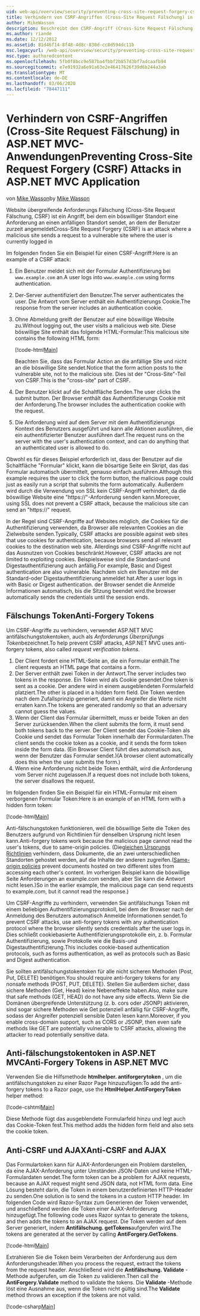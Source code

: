 ```yaml
---
uid: web-api/overview/security/preventing-cross-site-request-forgery-csrf-attacks
title: Verhindern von CSRF-Angriffen (Cross-Site Request Fälschung) in ASP.NET MVC
author: MikeWasson
description: Beschreibt den CSRF-Angriff (Cross-Site Request Fälschung) und die Implementierung von Anti-CSRF-Measures in ASP.net Web MVC.
ms.author: riande
ms.date: 12/12/2012
ms.assetid: 81d46f14-8f48-4d8c-830d-cc8d594dc11b
msc.legacyurl: /web-api/overview/security/preventing-cross-site-request-forgery-csrf-attacks
msc.type: authoredcontent
ms.openlocfilehash: 5fb0f8bcc9e587ba4fbbf2b857d3bf7adcaafb94
ms.sourcegitcommit: e7e91932a6e91a63e2e46417626f39d6b244a3ab
ms.translationtype: MT
ms.contentlocale: de-DE
ms.lasthandoff: 03/06/2020
ms.locfileid: "78447111"
---
```

# <a name="preventing-cross-site-request-forgery-csrf-attacks-in-aspnet-mvc-application"></a><span data-ttu-id="d0b59-103">Verhindern von CSRF-Angriffen (Cross-Site Request Fälschung) in ASP.NET MVC-Anwendungen</span><span class="sxs-lookup"><span data-stu-id="d0b59-103">Preventing Cross-Site Request Forgery (CSRF) Attacks in ASP.NET MVC Application</span></span>

<span data-ttu-id="d0b59-104">von [Mike Wasson](https://github.com/MikeWasson)</span><span class="sxs-lookup"><span data-stu-id="d0b59-104">by [Mike Wasson](https://github.com/MikeWasson)</span></span>

<span data-ttu-id="d0b59-105">Website übergreifende Anforderungs Fälschung (Cross-Site Request Fälschung, CSRF) ist ein Angriff, bei dem ein böswilliger Standort eine Anforderung an einen anfälligen Standort sendet, an dem der Benutzer zurzeit angemeldet</span><span class="sxs-lookup"><span data-stu-id="d0b59-105">Cross-Site Request Forgery (CSRF) is an attack where a malicious site sends a request to a vulnerable site where the user is currently logged in</span></span>

<span data-ttu-id="d0b59-106">Im folgenden finden Sie ein Beispiel für einen CSRF-Angriff:</span><span class="sxs-lookup"><span data-stu-id="d0b59-106">Here is an example of a CSRF attack:</span></span>

1. <span data-ttu-id="d0b59-107">Ein Benutzer meldet sich mit der Formular Authentifizierung bei `www.example.com` an.</span><span class="sxs-lookup"><span data-stu-id="d0b59-107">A user logs into `www.example.com` using forms authentication.</span></span>
2. <span data-ttu-id="d0b59-108">Der-Server authentifiziert den Benutzer.</span><span class="sxs-lookup"><span data-stu-id="d0b59-108">The server authenticates the user.</span></span> <span data-ttu-id="d0b59-109">Die Antwort vom Server enthält ein Authentifizierungs Cookie.</span><span class="sxs-lookup"><span data-stu-id="d0b59-109">The response from the server includes an authentication cookie.</span></span>
3. <span data-ttu-id="d0b59-110">Ohne Abmeldung greift der Benutzer auf eine böswillige Website zu.</span><span class="sxs-lookup"><span data-stu-id="d0b59-110">Without logging out, the user visits a malicious web site.</span></span> <span data-ttu-id="d0b59-111">Diese böswillige Site enthält das folgende HTML-Formular:</span><span class="sxs-lookup"><span data-stu-id="d0b59-111">This malicious site contains the following HTML form:</span></span> 

    [!code-html[Main](preventing-cross-site-request-forgery-csrf-attacks/samples/sample1.html)]

    <span data-ttu-id="d0b59-112">Beachten Sie, dass das Formular Action an die anfällige Site und nicht an die böswillige Site sendet.</span><span class="sxs-lookup"><span data-stu-id="d0b59-112">Notice that the form action posts to the vulnerable site, not to the malicious site.</span></span> <span data-ttu-id="d0b59-113">Dies ist der "Cross-Site"-Teil von CSRF.</span><span class="sxs-lookup"><span data-stu-id="d0b59-113">This is the "cross-site" part of CSRF.</span></span>
4. <span data-ttu-id="d0b59-114">Der Benutzer klickt auf die Schaltfläche Senden.</span><span class="sxs-lookup"><span data-stu-id="d0b59-114">The user clicks the submit button.</span></span> <span data-ttu-id="d0b59-115">Der Browser enthält das Authentifizierungs Cookie mit der Anforderung.</span><span class="sxs-lookup"><span data-stu-id="d0b59-115">The browser includes the authentication cookie with the request.</span></span>
5. <span data-ttu-id="d0b59-116">Die Anforderung wird auf dem Server mit dem Authentifizierungs Kontext des Benutzers ausgeführt und kann alle Aktionen ausführen, die ein authentifizierter Benutzer ausführen darf.</span><span class="sxs-lookup"><span data-stu-id="d0b59-116">The request runs on the server with the user's authentication context, and can do anything that an authenticated user is allowed to do.</span></span>

<span data-ttu-id="d0b59-117">Obwohl es für dieses Beispiel erforderlich ist, dass der Benutzer auf die Schaltfläche "Formular" klickt, kann die bösartige Seite ein Skript, das das Formular automatisch übermittelt, genauso einfach ausführen.</span><span class="sxs-lookup"><span data-stu-id="d0b59-117">Although this example requires the user to click the form button, the malicious page could just as easily run a script that submits the form automatically.</span></span> <span data-ttu-id="d0b59-118">Außerdem wird durch die Verwendung von SSL kein CSRF-Angriff verhindert, da die böswillige Website eine "https://"-Anforderung senden kann.</span><span class="sxs-lookup"><span data-stu-id="d0b59-118">Moreover, using SSL does not prevent a CSRF attack, because the malicious site can send an "https://" request.</span></span>

<span data-ttu-id="d0b59-119">In der Regel sind CSRF-Angriffe auf Websites möglich, die Cookies für die Authentifizierung verwenden, da Browser alle relevanten Cookies an die Zielwebsite senden.</span><span class="sxs-lookup"><span data-stu-id="d0b59-119">Typically, CSRF attacks are possible against web sites that use cookies for authentication, because browsers send all relevant cookies to the destination web site.</span></span> <span data-ttu-id="d0b59-120">Allerdings sind CSRF-Angriffe nicht auf das Ausnutzen von Cookies beschränkt.</span><span class="sxs-lookup"><span data-stu-id="d0b59-120">However, CSRF attacks are not limited to exploiting cookies.</span></span> <span data-ttu-id="d0b59-121">Beispielsweise sind die Standard-und Digestauthentifizierung auch anfällig.</span><span class="sxs-lookup"><span data-stu-id="d0b59-121">For example, Basic and Digest authentication are also vulnerable.</span></span> <span data-ttu-id="d0b59-122">Nachdem sich ein Benutzer mit der Standard-oder Digestauthentifizierung anmeldet hat.</span><span class="sxs-lookup"><span data-stu-id="d0b59-122">After a user logs in with Basic or Digest authentication.</span></span> <span data-ttu-id="d0b59-123">der Browser sendet die Anmelde Informationen automatisch, bis die Sitzung beendet wird.</span><span class="sxs-lookup"><span data-stu-id="d0b59-123">the browser automatically sends the credentials until the session ends.</span></span>

## <a name="anti-forgery-tokens"></a><span data-ttu-id="d0b59-124">Fälschungs Token</span><span class="sxs-lookup"><span data-stu-id="d0b59-124">Anti-Forgery Tokens</span></span>

<span data-ttu-id="d0b59-125">Um CSRF-Angriffe zu verhindern, verwendet ASP.NET MVC antifälschungstokentoken, auch als *Anforderungs Überprüfungs Token*bezeichnet.</span><span class="sxs-lookup"><span data-stu-id="d0b59-125">To help prevent CSRF attacks, ASP.NET MVC uses anti-forgery tokens, also called *request verification tokens*.</span></span>

1. <span data-ttu-id="d0b59-126">Der Client fordert eine HTML-Seite an, die ein Formular enthält.</span><span class="sxs-lookup"><span data-stu-id="d0b59-126">The client requests an HTML page that contains a form.</span></span>
2. <span data-ttu-id="d0b59-127">Der Server enthält zwei Token in der Antwort.</span><span class="sxs-lookup"><span data-stu-id="d0b59-127">The server includes two tokens in the response.</span></span> <span data-ttu-id="d0b59-128">Ein Token wird als Cookie gesendet.</span><span class="sxs-lookup"><span data-stu-id="d0b59-128">One token is sent as a cookie.</span></span> <span data-ttu-id="d0b59-129">Der andere wird in einem ausgeblendeten Formularfeld platziert.</span><span class="sxs-lookup"><span data-stu-id="d0b59-129">The other is placed in a hidden form field.</span></span> <span data-ttu-id="d0b59-130">Die Token werden nach dem Zufallsprinzip generiert, damit ein Angreifer die Werte nicht erraten kann.</span><span class="sxs-lookup"><span data-stu-id="d0b59-130">The tokens are generated randomly so that an adversary cannot guess the values.</span></span>
3. <span data-ttu-id="d0b59-131">Wenn der Client das Formular übermittelt, muss er beide Token an den Server zurücksenden.</span><span class="sxs-lookup"><span data-stu-id="d0b59-131">When the client submits the form, it must send both tokens back to the server.</span></span> <span data-ttu-id="d0b59-132">Der Client sendet das Cookie-Token als Cookie und sendet das Formular Token innerhalb der Formulardaten.</span><span class="sxs-lookup"><span data-stu-id="d0b59-132">The client sends the cookie token as a cookie, and it sends the form token inside the form data.</span></span> <span data-ttu-id="d0b59-133">(Ein Browser Client führt dies automatisch aus, wenn der Benutzer das Formular sendet.)</span><span class="sxs-lookup"><span data-stu-id="d0b59-133">(A browser client automatically does this when the user submits the form.)</span></span>
4. <span data-ttu-id="d0b59-134">Wenn eine Anforderung nicht beide Token enthält, wird die Anforderung vom Server nicht zugelassen.</span><span class="sxs-lookup"><span data-stu-id="d0b59-134">If a request does not include both tokens, the server disallows the request.</span></span>

<span data-ttu-id="d0b59-135">Im folgenden finden Sie ein Beispiel für ein HTML-Formular mit einem verborgenen Formular Token:</span><span class="sxs-lookup"><span data-stu-id="d0b59-135">Here is an example of an HTML form with a hidden form token:</span></span>

[!code-html[Main](preventing-cross-site-request-forgery-csrf-attacks/samples/sample2.html)]

<span data-ttu-id="d0b59-136">Anti-fälschungstoken funktionieren, weil die böswillige Seite die Token des Benutzers aufgrund von Richtlinien für denselben Ursprung nicht lesen kann.</span><span class="sxs-lookup"><span data-stu-id="d0b59-136">Anti-forgery tokens work because the malicious page cannot read the user's tokens, due to same-origin policies.</span></span> <span data-ttu-id="d0b59-137">(Die[gleichen Ursprungs Richtlinien](http://www.w3.org/Security/wiki/Same_Origin_Policy) verhindern, dass Dokumente, die an zwei unterschiedlichen Standorten gehostet werden, auf die Inhalte der anderen zugreifen.</span><span class="sxs-lookup"><span data-stu-id="d0b59-137">([Same-origin policies](http://www.w3.org/Security/wiki/Same_Origin_Policy) prevent documents hosted on two different sites from accessing each other's content.</span></span> <span data-ttu-id="d0b59-138">Im vorherigen Beispiel kann die böswillige Seite Anforderungen an example.com senden, aber Sie kann die Antwort nicht lesen.)</span><span class="sxs-lookup"><span data-stu-id="d0b59-138">So in the earlier example, the malicious page can send requests to example.com, but it cannot read the response.)</span></span>

<span data-ttu-id="d0b59-139">Um CSRF-Angriffe zu verhindern, verwenden Sie antifälschungs Token mit einem beliebigen Authentifizierungsprotokoll, bei dem der Browser nach der Anmeldung des Benutzers automatisch Anmelde Informationen sendet.</span><span class="sxs-lookup"><span data-stu-id="d0b59-139">To prevent CSRF attacks, use anti-forgery tokens with any authentication protocol where the browser silently sends credentials after the user logs in.</span></span> <span data-ttu-id="d0b59-140">Dies schließt cookiebasierte Authentifizierungsprotokolle ein, z. b. Formular Authentifizierung, sowie Protokolle wie die Basis-und Digestauthentifizierung.</span><span class="sxs-lookup"><span data-stu-id="d0b59-140">This includes cookie-based authentication protocols, such as forms authentication, as well as protocols such as Basic and Digest authentication.</span></span>

<span data-ttu-id="d0b59-141">Sie sollten antifälschungstokentoken für alle nicht sicheren Methoden (Post, Put, DELETE) benötigen.</span><span class="sxs-lookup"><span data-stu-id="d0b59-141">You should require anti-forgery tokens for any nonsafe methods (POST, PUT, DELETE).</span></span> <span data-ttu-id="d0b59-142">Stellen Sie außerdem sicher, dass sichere Methoden (Get, Head) keine Nebeneffekte haben.</span><span class="sxs-lookup"><span data-stu-id="d0b59-142">Also, make sure that safe methods (GET, HEAD) do not have any side effects.</span></span> <span data-ttu-id="d0b59-143">Wenn Sie die Domänen übergreifende Unterstützung (z. b. cors oder JSONP) aktivieren, sind sogar sichere Methoden wie Get potenziell anfällig für CSRF-Angriffe, sodass der Angreifer potenziell sensible Daten lesen kann.</span><span class="sxs-lookup"><span data-stu-id="d0b59-143">Moreover, if you enable cross-domain support, such as CORS or JSONP, then even safe methods like GET are potentially vulnerable to CSRF attacks, allowing the attacker to read potentially sensitive data.</span></span>

## <a name="anti-forgery-tokens-in-aspnet-mvc"></a><span data-ttu-id="d0b59-144">Anti-fälschungstokentoken in ASP.NET MVC</span><span class="sxs-lookup"><span data-stu-id="d0b59-144">Anti-Forgery Tokens in ASP.NET MVC</span></span>

<span data-ttu-id="d0b59-145">Verwenden Sie die Hilfsmethode **htmlhelper. antiforgerytoken** , um die antifälschungstoken zu einer Razor Page hinzuzufügen:</span><span class="sxs-lookup"><span data-stu-id="d0b59-145">To add the anti-forgery tokens to a Razor page, use the **HtmlHelper.AntiForgeryToken** helper method:</span></span>

[!code-cshtml[Main](preventing-cross-site-request-forgery-csrf-attacks/samples/sample3.cshtml)]

<span data-ttu-id="d0b59-146">Diese Methode fügt das ausgeblendete Formularfeld hinzu und legt auch das Cookie-Token fest.</span><span class="sxs-lookup"><span data-stu-id="d0b59-146">This method adds the hidden form field and also sets the cookie token.</span></span>

## <a name="anti-csrf-and-ajax"></a><span data-ttu-id="d0b59-147">Anti-CSRF und AJAX</span><span class="sxs-lookup"><span data-stu-id="d0b59-147">Anti-CSRF and AJAX</span></span>

<span data-ttu-id="d0b59-148">Das Formulartoken kann für AJAX-Anforderungen ein Problem darstellen, da eine AJAX-Anforderung unter Umständen JSON-Daten und keine HTML-Formulardaten sendet.</span><span class="sxs-lookup"><span data-stu-id="d0b59-148">The form token can be a problem for AJAX requests, because an AJAX request might send JSON data, not HTML form data.</span></span> <span data-ttu-id="d0b59-149">Eine Lösung besteht darin, die Token in einem benutzerdefinierten HTTP-Header zu senden.</span><span class="sxs-lookup"><span data-stu-id="d0b59-149">One solution is to send the tokens in a custom HTTP header.</span></span> <span data-ttu-id="d0b59-150">Im folgenden Code wird Razor-Syntax zum Generieren der Token verwendet, und anschließend werden die Token einer AJAX-Anforderung hinzugefügt.</span><span class="sxs-lookup"><span data-stu-id="d0b59-150">The following code uses Razor syntax to generate the tokens, and then adds the tokens to an AJAX request.</span></span> <span data-ttu-id="d0b59-151">Die Token werden auf dem Server generiert, indem **Antifälschung. getTokens**aufgerufen wird.</span><span class="sxs-lookup"><span data-stu-id="d0b59-151">The tokens are generated at the server by calling **AntiForgery.GetTokens**.</span></span>

[!code-html[Main](preventing-cross-site-request-forgery-csrf-attacks/samples/sample4.html)]

<span data-ttu-id="d0b59-152">Extrahieren Sie die Token beim Verarbeiten der Anforderung aus dem Anforderungsheader.</span><span class="sxs-lookup"><span data-stu-id="d0b59-152">When you process the request, extract the tokens from the request header.</span></span> <span data-ttu-id="d0b59-153">Anschließend wird die **Antifälschung. Validate** -Methode aufgerufen, um die Token zu validieren.</span><span class="sxs-lookup"><span data-stu-id="d0b59-153">Then call the **AntiForgery.Validate** method to validate the tokens.</span></span> <span data-ttu-id="d0b59-154">Die **Validate** -Methode löst eine Ausnahme aus, wenn die Token nicht gültig sind.</span><span class="sxs-lookup"><span data-stu-id="d0b59-154">The **Validate** method throws an exception if the tokens are not valid.</span></span>

[!code-csharp[Main](preventing-cross-site-request-forgery-csrf-attacks/samples/sample5.cs)]
